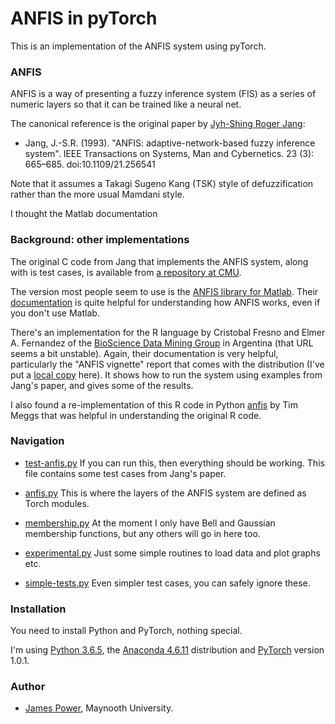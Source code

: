 # ANFIS in pyTorch #


This is an implementation of the ANFIS system using pyTorch.


### ANFIS

ANFIS is a way of presenting a fuzzy inference system (FIS) as a
series of numeric layers so that it can be trained like a neural net.

The canonical reference is the original paper by
[Jyh-Shing Roger Jang](http://mirlab.org/jang/):

* Jang, J.-S.R. (1993). "ANFIS: adaptive-network-based fuzzy inference
  system". IEEE Transactions on Systems, Man and Cybernetics. 23 (3):
  665–685. doi:10.1109/21.256541

Note that it assumes a Takagi Sugeno Kang (TSK) style of
defuzzification rather than the more usual Mamdani style.

I thought the Matlab documentation


### Background: other implementations

The original C code from Jang that implements the ANFIS system, along
with is test cases, is available from
[a repository at CMU](https://www.cs.cmu.edu/Groups/AI/areas/fuzzy/systems/anfis/).

The version most people seem to use is the
[ANFIS library for Matlab](https://www.mathworks.com/help/fuzzy/anfis.html).
Their [documentation](https://www.mathworks.com/help/fuzzy/neuro-adaptive-learning-and-anfis.html) is quite helpful for understanding how ANFIS works,
even if you don't use Matlab.

There's an implementation for the R language by Cristobal Fresno and Elmer
A. Fernandez of the
[BioScience Data Mining Group](http://www.bdmg.com.ar/?page_id=176)
in Argentina (that URL seems a bit unstable).
Again, their documentation is very helpful, particularly
the "ANFIS vignette" report that comes with the distribution (I've put a
[local copy](./Anfis-vignette.pdf) here).  It
shows how to run the system using examples from Jang's paper, and gives
some of the results.

I also found a re-implementation of this R code in Python 
[anfis](https://github.com/twmeggs/anfis) by Tim Meggs that was helpful
in understanding the original R code.


### Navigation

* [test-anfis.py](./test-anfis.py) If you can run this, then everything should be
  working.  This file contains some test cases from Jang's paper.
  
* [anfis.py](./anfis.py) This is where the layers of the ANFIS system are defined as
  Torch modules.

* [membership.py](./membership.py) At the moment I only have Bell and Gaussian membership
  functions, but any others will go in here too.

* [experimental.py](./experimental.py) Just some simple routines to load data and plot graphs etc.

* [simple-tests.py](./simple-tests.py) Even simpler test cases, you
  can safely ignore these.


### Installation

You need to install Python and PyTorch, nothing special.

I'm using
[Python 3.6.5](https://www.python.org/downloads/),
the [Anaconda 4.6.11](https://www.anaconda.com/distribution/) distribution
and [PyTorch](https://pytorch.org) version 1.0.1.


### Author ###

* [James Power](http://www.cs.nuim.ie/~jpower/), Maynooth University.